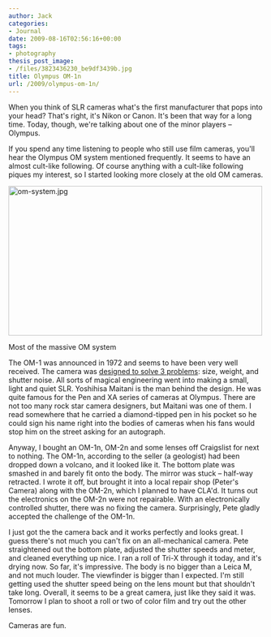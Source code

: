 ```yaml
---
author: Jack
categories:
- Journal
date: 2009-08-16T02:56:16+00:00
tags:
- photography
thesis_post_image:
- /files/3823436230_be9df3439b.jpg
title: Olympus OM-1n
url: /2009/olympus-om-1n/
---
```


When you think of SLR cameras what's the first manufacturer that pops into your head? That's right, it's Nikon or Canon. It's been that way for a long time. Today, though, we're talking about one of the minor players &#8211; Olympus.

If you spend any time listening to people who still use film cameras, you'll hear the Olympus OM system mentioned frequently. It seems to have an almost cult-like following. Of course anything with a cult-like following piques my interest, so I started looking more closely at the old OM cameras.

<img src="/files/om-system.jpg" alt="om-system.jpg" border="0" width="500" height="295" />
  
<span class="photo_caption">Most of the massive OM system</span>

The OM-1 was announced in 1972 and seems to have been very well received. The camera was [designed to solve 3 problems](http://www.olympus-global.com/en/corc/history/camera/om.cfm): size, weight, and shutter noise. All sorts of magical engineering went into making a small, light and quiet SLR. Yoshihisa Maitani is the man behind the design. He was quite famous for the Pen and XA series of cameras at Olympus. There are not too many rock star camera designers, but Maitani was one of them. I read somewhere that he carried a diamond-tipped pen in his pocket so he could sign his name right into the bodies of cameras when his fans would stop him on the street asking for an autograph.

Anyway, I bought an OM-1n, OM-2n and some lenses off Craigslist for next to nothing. The OM-1n, according to the seller (a geologist) had been dropped down a volcano, and it looked like it. The bottom plate was smashed in and barely fit onto the body. The mirror was stuck &#8211; half-way retracted. I wrote it off, but brought it into a local repair shop (Peter's Camera) along with the OM-2n, which I planned to have CLA'd. It turns out the electronics on the OM-2n were not repairable. With an electronically controlled shutter, there was no fixing the camera. Surprisingly, Pete gladly accepted the challenge of the OM-1n.

I just got the the camera back and it works perfectly and looks great. I guess there's not much you can't fix on an all-mechanical camera. Pete straightened out the bottom plate, adjusted the shutter speeds and meter, and cleaned everything up nice. I ran a roll of Tri-X through it today, and it's drying now. So far, it's impressive. The body is no bigger than a Leica M, and not much louder. The viewfinder is bigger than I expected. I'm still getting used the shutter speed being on the lens mount but that shouldn't take long. Overall, it seems to be a great camera, just like they said it was. Tomorrow I plan to shoot a roll or two of color film and try out the other lenses.

Cameras are fun.